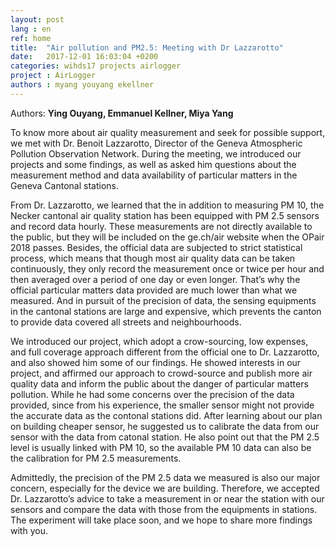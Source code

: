 ```yaml
---
layout: post
lang : en
ref: home
title:  "Air pollution and PM2.5: Meeting with Dr Lazzarotto"
date:   2017-12-01 16:03:04 +0200
categories: wihds17 projects airlogger
project : AirLogger
authors : myang youyang ekellner
---
```


Authors: **Ying Ouyang, Emmanuel Kellner, Miya Yang**

To know more about air quality measurement and seek for possible support, we met with Dr. Benoit Lazzarotto, Director of the Geneva Atmospheric Pollution Observation Network. During the meeting, we introduced our projects and some findings, as well as asked him questions about the measurement method and data availability of particular matters in the Geneva Cantonal stations. 

From Dr. Lazzarotto, we learned that the in addition to measuring PM 10, the Necker cantonal air quality station has been equipped with PM 2.5 sensors and record data hourly. These measurements are not directly available to the public, but they will be included on the ge.ch/air website when the OPair 2018 passes. Besides, the official data are subjected to strict statistical process, which means that though most air quality data can be taken continuously, they only record the measurement once or twice per hour and then averaged over a period of one day or even longer. That’s why the official particular matters data provided are much lower than what we measured. And in pursuit of the precision of data, the sensing equipments in the cantonal stations are large and expensive, which prevents the canton to provide data covered all streets and neighbourhoods. 

We introduced our project, which adopt a crow-sourcing, low expenses, and full coverage approach different from the official one to Dr. Lazzarotto, and also showed him some of our findings. He showed interests in our project, and affirmed our approach to crowd-source and publish more air quality data and inform the public about the danger of particular matters pollution. While he had some concerns over the precision of the data provided, since from his experience, the smaller sensor might not provide the accurate data as the contonal stations did. After learning about our plan on building cheaper sensor, he suggested us to calibrate the data from our sensor with the data from catonal station. He also point out that the PM 2.5 level is usually linked with PM 10, so the available PM 10 data can also be the calibration for PM 2.5 measurements. 

Admittedly, the precision of the PM 2.5 data we measured is also our major concern, especially for the device we are building. Therefore, we accepted  Dr. Lazzarotto’s advice to take a measurement in or near the station with our sensors and compare the data with those from the equipments in stations. The experiment will take place soon, and we hope to share more findings with you.
